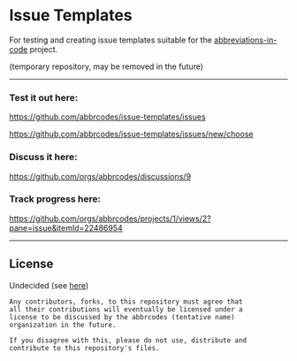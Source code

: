 # Issue Templates

For testing and creating issue templates suitable for the [abbreviations-in-code](https://github.com/abbrcodes/abbreviations-in-code) project.

(temporary repository, may be removed in the future)

___________

### Test it out here:

https://github.com/abbrcodes/issue-templates/issues

https://github.com/abbrcodes/issue-templates/issues/new/choose

### Discuss it here:

https://github.com/orgs/abbrcodes/discussions/9


### Track progress here:

https://github.com/orgs/abbrcodes/projects/1/views/2?pane=issue&itemId=22486954

__________

## License

Undecided (see [here](https://github.com/abbrcodes/abbreviations-in-code/issues/45))

````
Any contributors, forks, to this repository must agree that
all their contributions will eventually be licensed under a
license to be discussed by the abbrcodes (tentative name)
organization in the future.

If you disagree with this, please do not use, distribute and
contribute to this repository's files.
````

